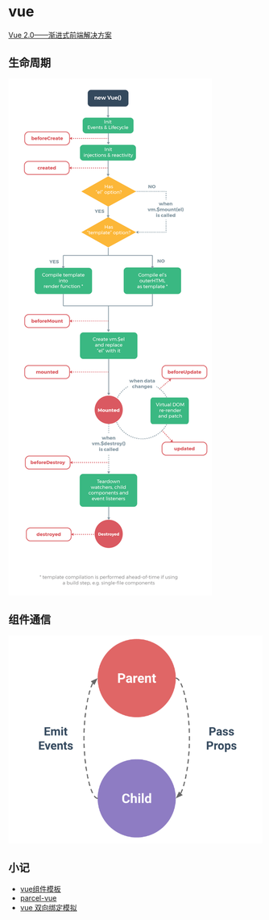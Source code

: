# vue 

[Vue 2.0——渐进式前端解决方案](http://www.infoq.com/cn/articles/vue-2-progressive-front-end-solution)

## 生命周期

![](https://raw.githubusercontent.com/NARUTOne/resources-github/master/imgs/vue/lifecycle.png)

## 组件通信

![](https://raw.githubusercontent.com/NARUTOne/resources-github/master/imgs/vue/props-events.png)

## 小记

- [vue组件模板](https://segmentfault.com/q/1010000010775587)
- [parcel-vue](https://github.com/cheneyweb/parcel-vue)
- [vue 双向绑定模拟](https://mp.weixin.qq.com/s/MGsEGejaADVHGlZFYQgCnQ)

